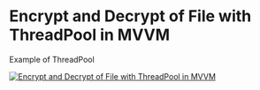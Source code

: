 # Encrypt and Decrypt of File with ThreadPool in MVVM


Example of ThreadPool



[![Encrypt and Decrypt of File with ThreadPool in MVVM](https://img.youtube.com/vi/fVsdEIxzr0c/0.jpg)](http://www.youtube.com/watch?v=fVsdEIxzr0c)
